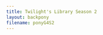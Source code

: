 ```yaml
---
title: Twilight's Library Season 2
layout: backpony
filename: ponyG4S2
---
```


<script src="https://raw.githubusercontent.com/linbei9487/linbei9487.github.io/main/src/js/loop.js"></script>